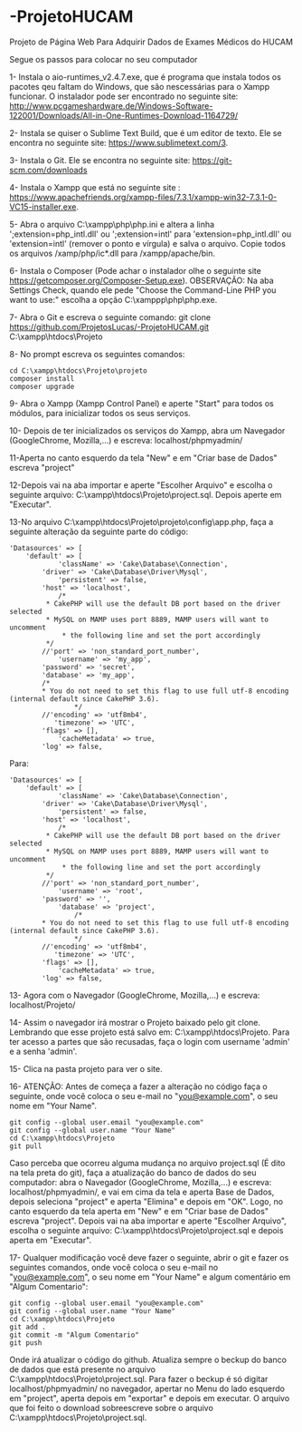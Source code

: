 ﻿# -ProjetoHUCAM
Projeto de Página Web Para Adquirir Dados de Exames Médicos do HUCAM

Segue os passos para colocar no seu computador 

1- Instala o aio-runtimes_v2.4.7.exe, que é programa que instala todos os pacotes qeu faltam do Windows, que são nescessárias para o Xampp funcionar. O instalador pode ser encontrado no seguinte site: http://www.pcgameshardware.de/Windows-Software-122001/Downloads/All-in-One-Runtimes-Download-1164729/

2- Instala se quiser o Sublime Text Build, que é um editor de texto. Ele se encontra no seguinte site: https://www.sublimetext.com/3.

3- Instala o Git. Ele se encontra no seguinte site: https://git-scm.com/downloads

4- Instala o Xampp que está no seguinte site : https://www.apachefriends.org/xampp-files/7.3.1/xampp-win32-7.3.1-0-VC15-installer.exe.

5- Abra o arquivo C:\xampp\php\php.ini e altera a linha ';extension=php_intl.dll' ou ';extension=intl'  para 'extension=php_intl.dll' ou 'extension=intl' (remover o ponto e vírgula) e salva o arquivo. Copie todos os arquivos /xamp/php/ic*.dll para /xampp/apache/bin.

6- Instala o Composer (Pode achar o instalador olhe o seguinte site https://getcomposer.org/Composer-Setup.exe). OBSERVAÇÃO: Na aba Settings Check, quando ele pede "Choose the Command-Line PHP you want to use:" escolha a opção C:\xamppp\php\php.exe.

7- Abra o Git e escreva o seguinte comando: git clone https://github.com/ProjetosLucas/-ProjetoHUCAM.git C:\xampp\htdocs\Projeto

8- No prompt escreva os seguintes comandos:
 
	cd C:\xampp\htdocs\Projeto\projeto
	composer install
	composer upgrade 

9- Abra o Xampp (Xampp Control Panel) e aperte "Start" para todos os módulos, para inicializar todos os seus serviços.

10- Depois de ter inicializados os serviços do Xampp, abra um Navegador (GoogleChrome, Mozilla,...) e escreva: localhost/phpmyadmin/

11-Aperta no canto esquerdo da tela "New" e em "Criar base de Dados" escreva "project"

12-Depois vai na aba importar e aperte "Escolher Arquivo" e escolha o seguinte arquivo: C:\xampp\htdocs\Projeto\project.sql. Depois aperte em "Executar".

13-No arquivo C:\xampp\htdocs\Projeto\projeto\config\app.php, faça a seguinte alteração da seguinte parte do código:

	'Datasources' => [
		'default' => [
	            'className' => 'Cake\Database\Connection',
            'driver' => 'Cake\Database\Driver\Mysql',
	            'persistent' => false,
            'host' => 'localhost',
	            /*
             * CakePHP will use the default DB port based on the driver selected
             * MySQL on MAMP uses port 8889, MAMP users will want to uncomment
	             * the following line and set the port accordingly
             */
            //'port' => 'non_standard_port_number',
	            'username' => 'my_app',
            'password' => 'secret',
            'database' => 'my_app',
			/*
			* You do not need to set this flag to use full utf-8 encoding (internal default since CakePHP 3.6).
        			*/
			//'encoding' => 'utf8mb4',
               'timezone' => 'UTC',
			'flags' => [],
	            'cacheMetadata' => true,	
            'log' => false,


Para:


	'Datasources' => [
		'default' => [
	            'className' => 'Cake\Database\Connection',
            'driver' => 'Cake\Database\Driver\Mysql',
	            'persistent' => false,
            'host' => 'localhost',
	            /*
             * CakePHP will use the default DB port based on the driver selected
             * MySQL on MAMP uses port 8889, MAMP users will want to uncomment
	             * the following line and set the port accordingly
             */
            //'port' => 'non_standard_port_number',
	            'username' => 'root',
            'password' => '',
	            'database' => 'project',
            	    /*
			* You do not need to set this flag to use full utf-8 encoding (internal default since CakePHP 3.6).
        			*/
			//'encoding' => 'utf8mb4',
               'timezone' => 'UTC',
			'flags' => [],
	            'cacheMetadata' => true,
            'log' => false,





13- Agora com o Navegador (GoogleChrome, Mozilla,...) e escreva: localhost/Projeto/

14- Assim o navegador irá mostrar o Projeto baixado pelo git clone. Lembrando que esse projeto está salvo em: C:\xampp\htdocs\Projeto. Para ter acesso a partes que são recusadas, faça o login com username 'admin' e a senha 'admin'.

15- Clica na pasta projeto para ver o site.

16- ATENÇÃO: Antes de começa a fazer a alteração no código faça o seguinte, onde você coloca o seu e-mail no "you@example.com", o seu nome em "Your Name".
	
	git config --global user.email "you@example.com"
	git config --global user.name "Your Name"
	cd C:\xampp\htdocs\Projeto
	git pull

Caso perceba que ocorreu alguma mudança no arquivo project.sql (É dito na tela preta do git), faça a atualização do banco de dados do seu computador: abra o Navegador (GoogleChrome, Mozilla,...) e  escreva: localhost/phpmyadmin/, e vai em cima da tela e aperta Base de Dados, depois seleciona "project" e aperta "Elimina" e depois em "OK". Logo, no canto esquerdo da tela  aperta em "New" e em "Criar base de Dados" escreva "project". Depois vai na aba importar e aperte "Escolher Arquivo", escolha o seguinte arquivo: C:\xampp\htdocs\Projeto\project.sql e depois aperta em "Executar". 

17- Qualquer modificação você deve fazer o seguinte, abrir o git e fazer os seguintes comandos, onde você coloca o seu e-mail no "you@example.com", o seu nome em "Your Name" e algum comentário em  "Algum Comentario":
	
	git config --global user.email "you@example.com"
	git config --global user.name "Your Name"
	cd C:\xampp\htdocs\Projeto
	git add .
	git commit -m "Algum Comentario"
	git push

Onde irá atualizar o código do github. Atualiza sempre o beckup do banco de dados que está presente no arquivo C:\xampp\htdocs\Projeto\project.sql. Para fazer o beckup é só digitar localhost/phpmyadmin/ no navegador, apertar no Menu do lado esquerdo em "project", aperta depois em "exportar" e depois em executar. O arquivo que foi feito o download sobreescreve sobre o arquivo C:\xampp\htdocs\Projeto\project.sql.